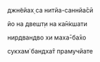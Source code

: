 джн̃ейах̣ са нитйа-саннйа̄сӣ

йо на двешт̣и на ка̄н̇кшати

нирдвандво хи маха̄-ба̄хо

сукхам̇ бандха̄т прамучйате